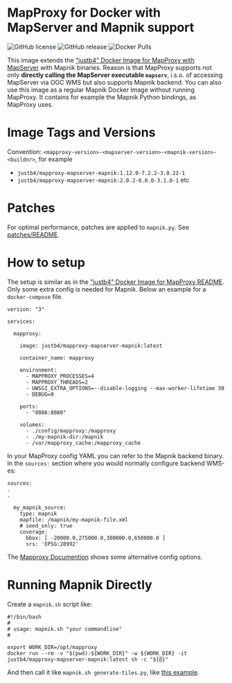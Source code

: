 # MapProxy for Docker with MapServer and Mapnik support

![GitHub license](https://img.shields.io/github/license/justb4/docker-mapproxy-mapserver-mapnik)
![GitHub release](https://img.shields.io/github/release/justb4/docker-mapproxy-mapserver-mapnik.svg)
![Docker Pulls](https://img.shields.io/docker/pulls/justb4/mapproxy-mapserver-mapnik.svg)

This image extends the ["justb4" Docker Image for MapProxy with MapServer](https://github.com/justb4/docker-mapproxy-mapserver) with Mapnik binaries.
Reason is that MapProxy supports not only **directly calling the MapServer executable `mapserv`**, i.s.o. of accessing MapServer via OGC WMS but
also supports Mapnik backend. You can also use this image as a regular 
Mapnik Docker Image without running MapProxy. It contains for example the Mapnik Python bindings,
as MapProxy uses.
 

# Image Tags and Versions

Convention: `<mapproxy-version>-<mapserver-version>-<mapnik-version>-<buildnr>`, for example

* `justb4/mapproxy-mapserver-mapnik:1.12.0-7.2.2-3.0.22-1`
* `justb4/mapproxy-mapserver-mapnik:2.0.2-8.0.0-3.1.0-1` etc


# Patches

For optimal performance, patches are applied to `mapnik.py`.
See [patches/README](https://github.com/justb4/docker-mapproxy-mapserver-mapnik/tree/main/patches/README.md).

# How to setup 

The setup is similar as in the ["justb4" Docker Image for MapProxy README](https://github.com/justb4/docker-mapproxy/blob/master/README.md).
Only some extra config is needed for Mapnik. 
Below an example for a `docker-compose` file.

``` 
version: "3"

services:

  mapproxy:

    image: justb4/mapproxy-mapserver-mapnik:latest

    container_name: mapproxy

    environment:
      - MAPPROXY_PROCESSES=4
      - MAPPROXY_THREADS=2
      - UWSGI_EXTRA_OPTIONS=--disable-logging --max-worker-lifetime 30
      - DEBUG=0

    ports:
      - "8086:8080"

    volumes:
      - ./config/mapproxy:/mapproxy
      - ./my-mapnik-dir:/mapnik
      - /var/mapproxy_cache:/mapproxy_cache

``` 

In your MapProxy config YAML you can 
refer to the Mapnik backend binary. 
In the `sources:` section where you would normally configure backend WMS-es:

``` 
sources:
.
.

  my_mapnik_source:
    type: mapnik
    mapfile: /mapnik/my-mapnik-file.xml
    # seed_only: true
    coverage:
      bbox: [ -20000.0,275000.0,300000.0,650000.0 ]
      srs: 'EPSG:28992'

```    


The [Mapproxy Documention](https://mapproxy.org/docs/nightly/sources.html#mapnik) 
shows some alternative config options.
 
# Running Mapnik Directly

Create a `mapnik.sh` script like:

```
#!/bin/bash
#
# usage: mapnik.sh "your commandline"
#

export WORK_DIR=/opt/mapproxy
docker run --rm -v "$(pwd):${WORK_DIR}" -w ${WORK_DIR} -it justb4/mapproxy-mapserver-mapnik:latest sh -c "${@}"
```
 
And then call it like  `mapnik.sh generate-tiles.py`, like [this example](https://github.com/openstreetmap/mapnik-stylesheets/blob/master/generate_tiles.py).
